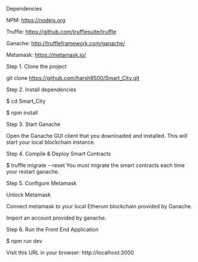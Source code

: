 Dependencies

NPM: https://nodejs.org

Truffle: https://github.com/trufflesuite/truffle

Ganache: http://truffleframework.com/ganache/

Metamask: https://metamask.io/

Step 1. Clone the project

git clone https://github.com/harsh9500/Smart_City.git

Step 2. Install dependencies

$ cd Smart_City

$ npm install

Step 3. Start Ganache

Open the Ganache GUI client that you downloaded and installed. This will start your local blockchain instance.

Step 4. Compile & Deploy Smart Contracts

$ truffle migrate --reset You must migrate the smart contracts each time your restart ganache.

Step 5. Configure Metamask

Unlock Metamask


Connect metamask to your local Etherum blockchain provided by Ganache.

Import an account provided by ganache.

Step 6. Run the Front End Application

$ npm run dev 

Visit this URL in your browser: http://localhost:3000
